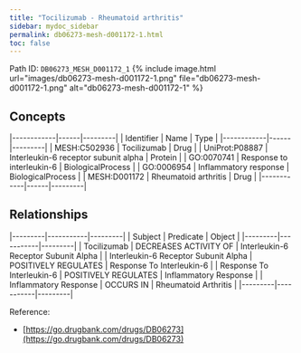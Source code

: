 ```yaml
---
title: "Tocilizumab - Rheumatoid arthritis"
sidebar: mydoc_sidebar
permalink: db06273-mesh-d001172-1.html
toc: false 
---
```



Path ID: `DB06273_MESH_D001172_1`
{% include image.html url="images/db06273-mesh-d001172-1.png" file="db06273-mesh-d001172-1.png" alt="db06273-mesh-d001172-1" %}

## Concepts

|------------|------|---------|
| Identifier | Name | Type    |
|------------|------|---------|
| MESH:C502936 | Tocilizumab | Drug |
| UniProt:P08887 | Interleukin-6 receptor subunit alpha | Protein |
| GO:0070741 | Response to interleukin-6 | BiologicalProcess |
| GO:0006954 | Inflammatory response | BiologicalProcess |
| MESH:D001172 | Rheumatoid arthritis | Drug |
|------------|------|---------|

## Relationships

|---------|-----------|---------|
| Subject | Predicate | Object  |
|---------|-----------|---------|
| Tocilizumab | DECREASES ACTIVITY OF | Interleukin-6 Receptor Subunit Alpha |
| Interleukin-6 Receptor Subunit Alpha | POSITIVELY REGULATES | Response To Interleukin-6 |
| Response To Interleukin-6 | POSITIVELY REGULATES | Inflammatory Response |
| Inflammatory Response | OCCURS IN | Rheumatoid Arthritis |
|---------|-----------|---------|

Reference: 
  - [https://go.drugbank.com/drugs/DB06273](https://go.drugbank.com/drugs/DB06273)
